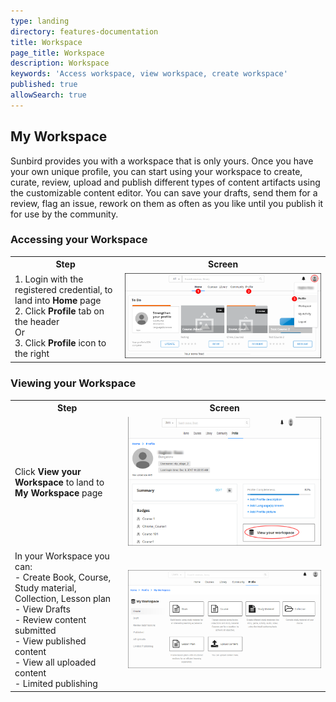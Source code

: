 ```yaml
---
type: landing
directory: features-documentation
title: Workspace
page_title: Workspace
description: Workspace
keywords: 'Access workspace, view workspace, create workspace'
published: true
allowSearch: true
---
```

## My Workspace

Sunbird provides you with a workspace that is only yours. Once you have your own unique profile, you can start using your workspace to create, curate, review, upload and publish different types of  content artifacts using the customizable content editor. You can save your drafts, send them for a review, flag an issue, rework on them as often as you like until you publish it for use by the community.

### Accessing your Workspace

<table>
  <tr>
    <th>Step</th>
    <th>Screen</th>
  </tr>
  <tr>
    <td>1. Login with the registered credential, to land into <strong>Home</strong> page<br>2. Click <strong>Profile</strong> tab on the header<br>Or<br>3. Click <strong>Profile</strong> icon to the right</td>
    <td><img src="pages/features-documentation/images/profileimg1.png"></td>
  </tr>
  </table>

### Viewing your Workspace

<table>
  <tr>
    <th>Step</th>
    <th>Screen</th>
  </tr>
  <tr>
    <td>Click <strong>View your Workspace</strong> to land to <strong>My Workspace</strong> page</td>
    <td><img src="pages/features-documentation/images/workspace1.png"></td>
  </tr>
  <tr>
    <td>In your Workspace you can: <br>- Create Book, Course, Study material, Collection, Lesson plan <br>- View Drafts <br>- Review content submitted <br>- View published content <br>- View all uploaded content <br>- Limited publishing <br>
    </td>
    <td><img src="pages/features-documentation/images/workspace3.png"></td>
  </tr>
  </table>
